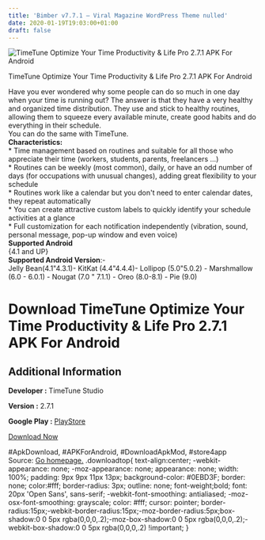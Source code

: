 ```yaml
---
title: 'Bimber v7.7.1 – Viral Magazine WordPress Theme nulled'
date: 2020-01-19T19:03:00+01:00
draft: false
---
```


![TimeTune Optimize Your Time Productivity & Life Pro 2.7.1 APK For Android](https://i1.wp.com/apkhome.net/wp-content/uploads/2020/01/TimeTune-Optimize-Your-Time-Productivity-Life-Pro-2.7.1.png "TimeTune Optimize Your Time Productivity & Life Pro 2.7.1 APK For Android")

  

TimeTune Optimize Your Time Productivity & Life Pro 2.7.1 APK For Android

Have you ever wondered why some people can do so much in one day when your time is running out? The answer is that they have a very healthy and organized time distribution. They use and stick to healthy routines, allowing them to squeeze every available minute, create good habits and do everything in their schedule.  
You can do the same with TimeTune.  
**Characteristics:**  
\* Time management based on routines and suitable for all those who appreciate their time (workers, students, parents, freelancers ...)  
\* Routines can be weekly (most common), daily, or have an odd number of days (for occupations with unusual changes), adding great flexibility to your schedule  
\* Routines work like a calendar but you don't need to enter calendar dates, they repeat automatically  
\* You can create attractive custom labels to quickly identify your schedule activities at a glance  
\* Full customization for each notification independently (vibration, sound, personal message, pop-up window and even voice)  
**Supported Android**  
{4.1 and UP}  
**Supported Android Version**:-  
Jelly Bean(4.1"4.3.1)- KitKat (4.4"4.4.4)- Lollipop (5.0"5.0.2) - Marshmallow (6.0 - 6.0.1) - Nougat (7.0 " 7.1.1) - Oreo (8.0-8.1) - Pie (9.0)

Download TimeTune Optimize Your Time Productivity & Life Pro 2.7.1 APK For Android
==================================================================================

Additional Information
----------------------

**Developer :** TimeTune Studio

**Version :** 2.7.1

**Google Play :** [PlayStore](https://play.google.com/store/apps/details?id=com.gmail.jmartindev.timetune)

  

[Download Now](https://store4app.co/post/timetune-optimize-your-time-productivity-amp-life-pro-2-7-1-apk-for-android_1579457433)

  
#ApkDownload, #APKForAndroid, #DownloadApkMod, #store4app  
Source: [Go homepage.](https://store4app.co/post/timetune-optimize-your-time-productivity-amp-life-pro-2-7-1-apk-for-android_1579457433) .downloadtop{ text-align:center; -webkit-appearance: none; -moz-appearance: none; appearance: none; width: 100%; padding: 9px 9px 11px 13px; background-color: #0EBD3F; border: none; color:#fff; border-radius: 3px; outline: none; font-weight;bold; font: 20px 'Open Sans', sans-serif; -webkit-font-smoothing: antialiased; -moz-osx-font-smoothing: grayscale; color: #fff; cursor: pointer; border-radius:15px;-webkit-border-radius:15px;-moz-border-radius:5px;box-shadow:0 0 5px rgba(0,0,0,.2);-moz-box-shadow:0 0 5px rgba(0,0,0,.2);-webkit-box-shadow:0 0 5px rgba(0,0,0,.2) !important; }